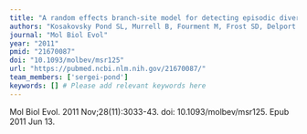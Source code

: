 ```yaml
---
title: "A random effects branch-site model for detecting episodic diversifying selection"
authors: "Kosakovsky Pond SL, Murrell B, Fourment M, Frost SD, Delport W, Scheffler K."
journal: "Mol Biol Evol"
year: "2011"
pmid: "21670087"
doi: "10.1093/molbev/msr125"
url: "https://pubmed.ncbi.nlm.nih.gov/21670087/"
team_members: ['sergei-pond']
keywords: [] # Please add relevant keywords here
---
```

Mol Biol Evol. 2011 Nov;28(11):3033-43. doi: 10.1093/molbev/msr125. Epub 2011 Jun 13.